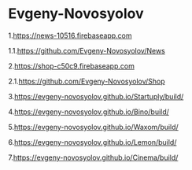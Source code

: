 # Evgeny-Novosyolov

1.https://news-10516.firebaseapp.com

1.1.https://github.com/Evgeny-Novosyolov/News

2.https://shop-c50c9.firebaseapp.com
  
2.1.https://github.com/Evgeny-Novosyolov/Shop
 
3.https://evgeny-novosyolov.github.io/Startuply/build/

4.https://evgeny-novosyolov.github.io/Bino/build/

5.https://evgeny-novosyolov.github.io/Waxom/build/

6.https://evgeny-novosyolov.github.io/Lemon/build/

7.https://evgeny-novosyolov.github.io/Cinema/build/




